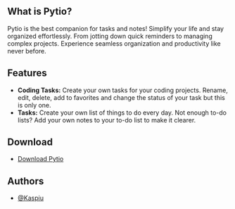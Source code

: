 ## What is Pytio?

Pytio is the best companion for tasks and notes! Simplify your life and stay organized effortlessly. From jotting down quick reminders to managing complex projects. Experience seamless organization and productivity like never before.

## Features

- **Coding Tasks:** Create your own tasks for your coding projects. Rename, edit, delete, add to favorites and change the status of your task but this is only one.
- **Tasks:** Create your own list of things to do every day. Not enough to-do lists? Add your own notes to your to-do list to make it clearer.

## Download

- [Download Pytio](https://drive.google.com/file/d/1kSnnA9eZWPZjzOFIzOj5KhiNaow9-3Cu/view?usp=sharing)

## Authors

- [@Kaspiu](https://github.com/Kaspiu)
